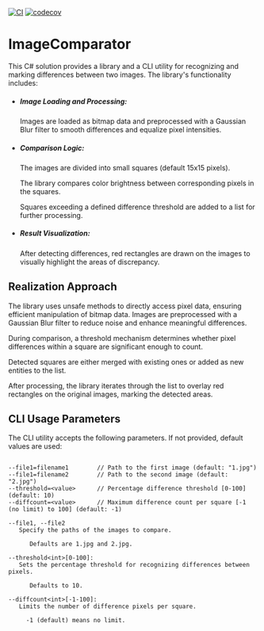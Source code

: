 [![CI](https://github.com/yuriy-kormin/ImageCompare/actions/workflows/ci.yml/badge.svg)](https://github.com/yuriy-kormin/ImageCompare/actions/workflows/ci.yml)
[![codecov](https://codecov.io/gh/yuriy-kormin/ImageCompare/graph/badge.svg?token=45FLY0KKSY)](https://codecov.io/gh/yuriy-kormin/ImageCompare)

# ImageComparator
This C# solution provides a library and a CLI utility for recognizing and 
marking differences between two images. The library's functionality includes:
- ##### Image Loading and Processing:
    Images are loaded as bitmap data and preprocessed with a Gaussian Blur filter
to smooth differences and equalize pixel intensities.

- ##### Comparison Logic:
    The images are divided into small squares (default 15x15 pixels). 

    The library compares color brightness between corresponding pixels in the squares.
    
    Squares exceeding a defined difference threshold are added to a list for further processing.

- ##### Result Visualization:
    After detecting differences, red rectangles are drawn on the images to visually highlight the areas of discrepancy.

## Realization Approach
The library uses unsafe methods to directly access pixel data, 
ensuring efficient manipulation of bitmap data. 
Images are preprocessed with a Gaussian Blur filter to reduce noise and enhance 
meaningful differences.

During comparison, a threshold mechanism determines whether pixel differences within 
a square are significant enough to count.

Detected squares are either merged with existing ones or added as new entities to the list. 

After processing, the library iterates through the list to overlay red rectangles on the original images, marking the detected areas.


## CLI Usage Parameters
The CLI utility accepts the following parameters. If not provided, default values are used:

```plaintext

--file1=filename1        // Path to the first image (default: "1.jpg")
--file1=filename2        // Path to the second image (default: "2.jpg")
--threshold=<value>      // Percentage difference threshold [0-100] (default: 10)
--diffcount=<value>      // Maximum difference count per square [-1 (no limit) to 100] (default: -1)
    
--file1, --file2
   Specify the paths of the images to compare. 
      
      Defaults are 1.jpg and 2.jpg.

--threshold<int>[0-100]:
   Sets the percentage threshold for recognizing differences between pixels.
    
      Defaults to 10.

--diffcount<int>[-1-100]:
   Limits the number of difference pixels per square. 
     
     -1 (default) means no limit.
```






